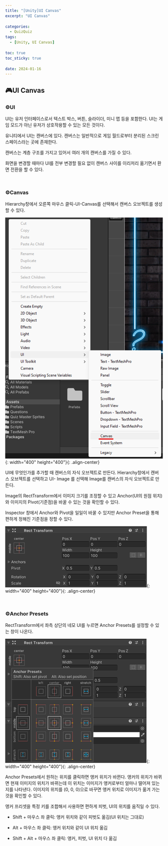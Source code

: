 ```yaml
---
title: "[Unity]UI Canvas"
excerpt: "UI Canvas"

categories:
  - QuizQuiz
tags:
  - [Unity, UI Canvas]

toc: true
toc_sticky: true

date: 2024-01-16
---
```


## 🎮UI Canvas
### ⚙️UI
UI는 유저 인터페이스로서 텍스트 박스, 버튼, 슬라이더, 미니 맵 등을 포함한다. UI는 게임 모드가 아닌 유저가 상호작용할 수 있는 모든 것이다.

유니티에서 UI는 캔버스에 있다. 캔버스는 일반적으로 게임 월드로부터 분리된 스크린 스페이스라는 곳에 존재한다.

캔버스는 계층 구조를 가지고 있어서 여러 개의 캔버스를 가질 수 있다.

화면을 변경할 때마다 UI를 전부 변경할 필요 없이 캔버스 사이를 이리저리 옮기면서 환면 전환을 할 수 있다.

<br>

### ⚙️Canvas
Hierarchy창에서 오른쪽 마우스 클릭-UI-Canvas를 선택해서 캔버스 오브젝트를 생성할 수 있다.

![Canvas](/assets/images/QuizQuiz/Canvas.png){: width="400" height="400"}{: .align-center}

UI에 무엇인가를 추가할 때 캔버스의 자식 오브젝트로 만든다. Hierarchy창에서 캔버스 오브젝트를 선택하고 UI- Image 를 선택해 Image를 캔버스의 자식 오브젝트로 만든다.

Image의 RectTransform에서 이미지 크기를 조정할 수 있고 Anchor(UI의 원점 위치)와 이미지의 Pivot(기준점)을 바꿀 수 있는 것을 확인할 수 있다.

Inspector 창에서 Anchor와 Pivot을 일일이 바꿀 수 있지만 Anchor Preset을 통해 편하게 정해진 기준점을 정할 수 있다.

![RectTransfrom](/assets/images/QuizQuiz/RectTransfrom.png){: width="400" height="400"}{: .align-center}

<br>

### ⚙️Anchor Presets

RectTransform에서 좌측 상단의 네모 UI를 누르면 Anchor Presets를 설정할 수 있는 창이 나온다.

![AnchorPresets](/assets/images/QuizQuiz/AnchorPresets.png){: width="400" height="400"}{: .align-center}

Anchor Presets에서 원하는 위치를 클릭하면 앵커 위치가 바뀐다. 앵커의 위치가 바뀌면 현재 이미지의 위치가 바뀌는데 이 위치는 이미지가 앵커로부터 얼마나 떨어져 있는지를 나타낸다. 이미지의 위치를 (0, 0, 0)으로 바꾸면 앵커 위치로 이미지가 옮겨 가는 것을 확인할 수 있다.

앵커 프리셋을 특정 키를 조합해서 사용하면 편하게 피벗, UI의 위치를 움직일 수 있다.

* Shift + 마우스 좌 클릭: 앵커 위치와 같이 피벗도 옮김(UI 위치는 그대로)

* Alt + 마우스 좌 클릭: 앵커 위치와 같이 UI 위치 옮김

* Shift + Alt + 마우스 좌 클릭: 앵커, 피벗, UI 위치 다 옮김

<br><br>